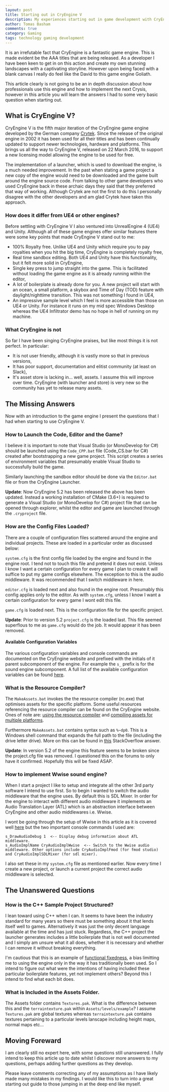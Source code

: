 ```yaml
---
layout: post
title: Starting out in CryEngine V
description: My experiences starting out in game development with CryEngine V.
author: Tomas Basham
comments: true
category: Gaming
tags: technology gaming development
---
```

It is an irrefutable fact that CryEngine is a fantastic game engine. This is made evident be the AAA titles that are being released. As a developer I have been keen to get in on this action and create my own stunning landscapes with a captivating storyline. However upon being faced with a blank canvas I really do feel like the David to this game engine Goliath.

This article clearly is not going to be an in depth discussion about how professionals use this engine and how to implement the next Crysis, however in this article you will learn the answers I had to some very basic question when starting out.

## What is CryEngine V?

CryEngine V is the fifth major iteration of the CryEngine game engine developed by the German company [Crytek](http://www.crytek.com/). Since the release of the original engine in 2002 it has been used for all their titles and has been continually updated to support newer technologies, hardware and platforms. This brings us all the way to CryEngine V, released on 22 March 2016, to support a new licensing model allowing the engine to be used for free.

The implementation of a launcher, which is used to download the engine, is a much needed improvement. In the past when stating a game project a new copy of the engine would need to be downloaded and the game built around the engine source code. From talking to other game developers who used CryEngine back in these archaic days they said that they preferred that way of working. Although Crytek are not the first to do this I personally disagree with the other developers and am glad Crytek have taken this approach.

### How does it differ from UE4 or other engines?

Before settling with CryEngine V I also ventured into UnrealEngine 4 (UE4) and Unity. Although all of these game engines offer similar features there were some key points that made CryEngine V stand out to me:

- 100% Royalty free. Unlike UE4 and Unity which require you to pay royalties when you hit the big time, CryEngine is completely royalty free,
- Real time sandbox editing. Both UE4 and Unity have this functionality, but it felt more solid in CryEngine,
- Single key press to jump straight into the game. This is facilitated without loading the game engine as it is already running within the editor,
- A lot of boilerplate is already done for you. A new project will start with an ocean, a small platform, a skybox and Time of Day (TOD) feature with daylight/nighttime transition. This was not something I found in UE4,
- An impressive sample level which I feel is more accessible than those on UE4 or Unity. For instance it runs on my mid spec Windows Desktop whereas the UE4 Infiltrator demo has no hope in hell of running on my machine.

### What CryEngine is not

So far I have been singing CryEngine praises, but like most things it is not perfect. In particular:

- It is not user friendly, although it is vastly more so that in previous versions,
- It has poor support, documentation and elitist community (at least on Slack),
- It's asset store is lacking in... well, assets. I assume this will improve over time. CryEngine (with launcher and store) is very new so the community has yet to release many assets.

## The Missing Answers

Now with an introduction to the game engine I present the questions that I had when starting to use CryEngine V.

### How to Launch the Code, Editor and the Game?

I believe it is important to note that Visual Studio (or MonoDevelop for C#) should be launched using the `Code_CPP.bat` file (Code_CS.bar for C#) created after bootstrapping a new game project. This script creates a series of environment variables that presumably enable Visual Studio to successfully build the game.

Similarly launching the sandbox editor should be done via the `Editor.bat` file or from the CryEngine Launcher.

**Update**: Now CryEngine 5.2 has been released the above has been updated. Instead a working installation of CMake (3.6+) is required to generate a Visual Studio (or MonoDevelop for C#) project file that can be opened through explorer, whilst the editor and game are launched through the `.cryproject` file.

### How are the Config Files Loaded?

There are a couple of configuration files scattered around the engine and individual projects. These are loaded in a particular order as discussed below:

`system.cfg` is the first config file loaded by the engine and found in the engine root. I tend not to touch this file and pretend it does not exist. Unless I know I want a certain configuration for every game I plan to create it will suffice to put my game configs elsewhere. The exception to this is the audio middleware. It was recommended that I switch middleware in here.

`editor.cfg` is loaded next and also found in the engine root. Presumably this config applies only to the editor. As with `system.cfg`, unless I know I want a certain configuration for every game I wont edit this file.

`game.cfg` is loaded next. This is the configuration file for the specific project.

**Update**: Prior to version 5.2 `project.cfg` is the loaded last. This file seemed superflous to me as `game.cfg` would do the job. It would appear it has been removed.

#### Available Configuration Variables

The various configuration variables and console commands are documented on the CryEngine website and prefixed with the initials of it parent subcomponent of the engine. For example the `s_` prefix is for the sound engine subcomponent. A full list of the available configuration variables can be found [here](http://docs.cryengine.com/display/CRYAUTOGEN/Home).

### What is the Resource Compiler?

The `MakeAssets.bat` invokes the the resource compiler (rc.exe) that optimises assets for the specific platform. Some useful resources referencing the resource compiler can be found on the CryEngine website. Ones of note are: [using the resource compiler](http://docs.cryengine.com/display/SDKDOC2/Using+the+Resource+Compiler) and [compiling assets for multiple platforms](http://docs.cryengine.com/display/CEPROG/Compiling+Assets+for+Multiple+Platforms).

Furthermore `MakeAssets.bat` contains syntax such as `%~dp0`. This is a Windows shell command that expands the full path to the file (including the drive letter drive). More on this can be found in [this](http://stackoverflow.com/a/5034119) StackOverflow answer.

**Update**: In version 5.2 of the engine this feature seems to be broken since the project.cfg file was removed. I questioned this on the forums to only have it confirmed. Hopefully this will be fixed ASAP.

### How to implement Wwise sound engine?

When I start a project I like to setup and integrate all the other 3rd party software I intend to use first. So to begin I wanted to switch the audio middleware that the engine uses. By default this is SDL Mixer. In order for the engine to interact with different audio middleware it implements an Audio Translation Layer (ATL) which is an abstraction interface between CryEngine and other audio middlewares i.e. Wwise.

I wont be going through the setup of Wwise in this article as it is covered well [here](http://docs.cryengine.com/display/CEMANUAL/Setting+up+Wwise+for+CRYENGINE) but the two important console commands I used are:

    s_DrawAudioDebug 1  <-- Display debug information about ATL middleware.
    s_AudioImplName CryAudioImplWwise  <-- Switch to the Wwise audio middleware. Other options include CryAudioImplFmod (for fmod studio) and CryAudioImplSDLMixer (for sdl mixer).

I also set these in my `system.cfg` file as mentioned earlier. Now every time I create a new project, or launch a current project the correct audio middleware is selected.

## The Unanswered Questions

### How is the C++ Sample Project Structured?

I lean toward using C++ when I can. It seems to have been the industry standard for many years so there must be something about it that lends itself well to games. Alternatively it was just the only decent language available at the time and has just stuck. Regardless, the C++ project the launcher generates includes a little boilerplate that is not well documented and I simply am unsure what it all does, whether it is necessary and whether I can remove it without breaking everything.

I'm cautious that this is an example of [functional fixedness](https://en.wikipedia.org/wiki/Functional_fixedness), a bias limitting me to using the engine only in the way it has traditionally been used. So I intend to figure out what were the intentions of having included these particular boilerplate features, yet not implement others? Beyond this I intend to find what each bit does.

### What is Included in the Assets Folder.

The Assets folder contains `Textures.pak`. What is the difference between this and the `terraintexture.pak` within `Assets/levels/example`? I assume `Textures.pak` are global textures whereas `terraintexture.pak` contains textures pertaining to a particular levels lanscape including height maps, normal maps etc...

## Moving Foreward

I am clearly still no expert here, with some questions still unanswered. I fully intend to keep this article up to date whilst I discover more answers to my questions, perhaps adding further questions as they develop.

Please leave comments correcting any of my assumptions as I have likely made many mistakes in my findings. I would like this to turn into a great starting out guide to those jumping in at the deep end like myself.
